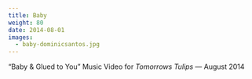 ```yaml
---
title: Baby
weight: 80
date: 2014-08-01
images:
  - baby-dominicsantos.jpg
---
```

“Baby & Glued to You” Music Video for _Tomorrows Tulips_ — August 2014